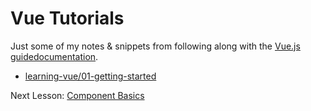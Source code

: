 # Vue Tutorials

Just some of my notes & snippets from following along with the [Vue.js guidedocumentation](https://vuejs.org/v2/guide/#Getting-Started).

- [learning-vue/01-getting-started](01-getting-started)

Next Lesson: [Component Basics](https://devdocs.io/vue~2/guide/components)